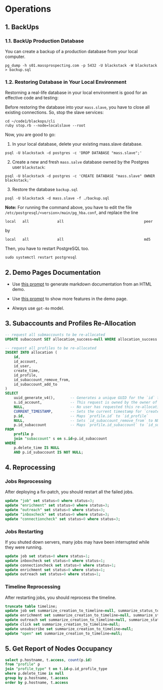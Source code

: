 # Operations

## 1. BackUps

### 1.1. BackUp Production Database

You can create a backup of a production database from your local computer.

```
pg_dump -h s01.massprospecting.com -p 5432 -U blackstack -W blackstack > backup.sql
```

### 1.2. Restoring Database in Your Local Environment

Restorning a real-life database in your local environment is good for an effective code and testing:

Before restoring the database into your `mass.slave`, you have to close all existing connections.
So, stop the slave services:

```
cd ~/code1/blackops/cli
ruby stop.rb --node=localslave --root
```

Now, you are good to go:

1. In your local database, delete your existing mass.slave database.

```
psql -U blackstack -d postgres -c 'DROP DATABASE "mass.slave";'
```

2. Create a new and fresh `mass.salve` database owned by the Postgres user `blackstack`:

```
psql -U blackstack -d postgres -c 'CREATE DATABASE "mass.slave" OWNER blackstack;'
```

3. Restore the database `backup.sql`

```
psql -U blackstack -d mass.slave -f ./backup.sql
```

**Note:** For running the command above, you have to edit the file `/etc/postgresql/<version>/main/pg_hba.conf`, and replace the line

```
local   all             all                                     peer
```

by

```
local   all             all                                     md5
```

Then, you have to restart PostgreSQL too.

```
sudo systemctl restart postgresql
```

## 2. Demo Pages Documentation

- Use [this prompt](./gpt-demo-markdown-generation.txt) to generate markdown documentation from an HTML demo.

- Use [this prompt](./gpt-demo-html-generation.txt) to show more features in the demo page.

- Always use `gpt-4o` model.

## 3. Subaccounts and Profiles Re-Allocation

```sql
-- request all submaccounts to be re-allocated
UPDATE subaccount SET allocation_success=null WHERE allocation_success IS NOT NULL;
```

```sql
-- request all profiles to be re-allocated
INSERT INTO allocation (
    id,
    id_account,
    id_user,
    create_time,
    id_profile,
    id_subaccount_remove_from,
    id_subaccount_add_to
)
SELECT
    uuid_generate_v4(),       -- Generates a unique GUID for the `id` field
    s.id_account,		      -- This request is owned by the owner of the subaccount.
    NULL,           		  -- No user has requested this re-allocation.
    CURRENT_TIMESTAMP,		  -- Sets the current timestamp for `create_time`
    p.id,                     -- Maps `profile.id` to `id_profile`
    NULL,                     -- Sets `id_subaccount_remove_from` to NULL
    p.id_subaccount           -- Maps `profile.id_subaccount` to `id_subaccount_add_to`
FROM
    profile p
    join "subaccount" s on s.id=p.id_subaccount
WHERE
    p.delete_time IS NULL
    AND p.id_subaccount IS NOT NULL;
```

## 4. Reprocessing

### Jobs Reprocessing

After deploying a fix-patch, you should restart all the failed jobs.

```sql
update "job" set status=0 where status=3; 
update "enrichment" set status=0 where status=3; 
update "outreach" set status=0 where status=3; 
update "inboxcheck" set status=0 where status=3; 
update "connectioncheck" set status=0 where status=3; 
```

### Jobs Restarting

If you shuted down servers, many jobs may have been interrupted while they were running.

```sql
update job set status=0 where status=1;
update inboxcheck set status=0 where status=1;
update connectioncheck set status=0 where status=1;
update enrichment set status=0 where status=1;
update outreach set status=0 where status=1;
```

### Timeline Reprocessing

After restarting jobs, you should reprocess the timeline.

```sql
truncate table timeline;
update job set summarize_creation_to_timeline=null, summarize_status_to_timeline=null;
update enrichment set summarize_creation_to_timeline=null, summarize_status_to_timeline=null;
update outreach set summarize_creation_to_timeline=null, summarize_status_to_timeline=null;
update click set summarize_creation_to_timeline=null;
update unsubscribe set summarize_creation_to_timeline=null;
update "open" set summarize_creation_to_timeline=null;
```

## 5. Get Report of Nodes Occupancy

```sql
select p.hostname, t.access, count(p.id)
from "profile" p
join "profile_type" t on t.id=p.id_profile_type
where p.delete_time is null
group by p.hostname, t.access
order by p.hostname, t.access
```
